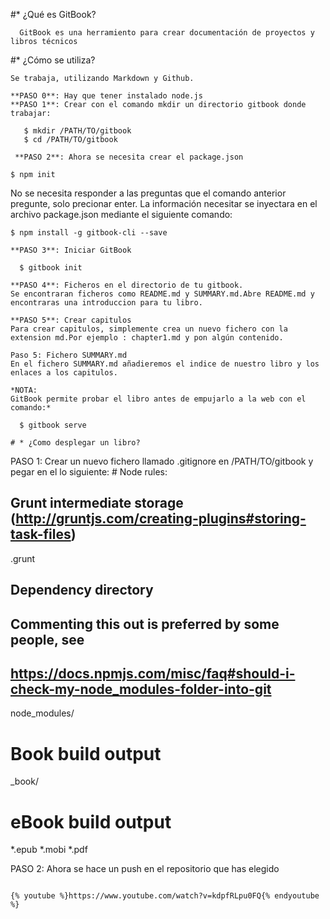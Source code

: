 #* ¿Qué es GitBook?
~~~
  GitBook es una herramiento para crear documentación de proyectos y libros técnicos
~~~
#* ¿Cómo se utiliza?
  ~~~
  Se trabaja, utilizando Markdown y Github.
  ~~~
  ~~~
  **PASO 0**: Hay que tener instalado node.js
  **PASO 1**: Crear con el comando mkdir un directorio gitbook donde trabajar:
  
     $ mkdir /PATH/TO/gitbook
     $ cd /PATH/TO/gitbook
     
   **PASO 2**: Ahora se necesita crear el package.json
~~~
    $ npm init
    
   No se necesita responder a las preguntas que el comando anterior pregunte, solo precionar enter. La información necesitar se   inyectara en el archivo package.json mediante el siguiente comando:
   
    $ npm install -g gitbook-cli --save

    **PASO 3**: Iniciar GitBook
    
      $ gitbook init
      
    **PASO 4**: Ficheros en el directorio de tu gitbook.
    Se encontraran ficheros como README.md y SUMMARY.md.Abre README.md y encontraras una introduccion para tu libro.
    
    **PASO 5**: Crear capitulos
    Para crear capitulos, simplemente crea un nuevo fichero con la extension md.Por ejemplo : chapter1.md y pon algún contenido.

    Paso 5: Fichero SUMMARY.md
    En el fichero SUMMARY.md añadieremos el indice de nuestro libro y los enlaces a los capitulos.

    *NOTA:
    GitBook permite probar el libro antes de empujarlo a la web con el comando:*
    
      $ gitbook serve

  ~~~
# * ¿Como desplegar un libro?
~~~
  PASO 1: Crear un nuevo fichero llamado
   .gitignore en /PATH/TO/gitbook
    y pegar en el lo siguiente:
    # Node rules:
## Grunt intermediate storage (http://gruntjs.com/creating-plugins#storing-task-files)
.grunt

## Dependency directory
## Commenting this out is preferred by some people, see
## https://docs.npmjs.com/misc/faq#should-i-check-my-node_modules-folder-into-git
node_modules/

# Book build output
_book/

# eBook build output
*.epub
*.mobi
*.pdf

PASO 2: Ahora se hace un push en el repositorio que has elegido
   ~~~

  {% youtube %}https://www.youtube.com/watch?v=kdpfRLpu0FQ{% endyoutube %}
